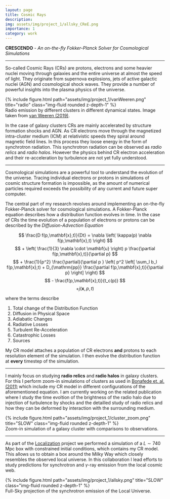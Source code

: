 ```yaml
---
layout: page
title: Cosmic Rays
description:
img: assets/img/project_1/allsky_CReE.png
importance: 1
category: work
---
```


**CRESCENDO** - *An on-the-fly Fokker-Planck Solver for Cosmological Simulations*

***

So-called Cosmic Rays (CRs) are protons, electrons and some heavier nuclei moving through galaxies and the entire universe at almost the speed of light.
They originate from supernova explosions, jets of active galactic nuclei (AGN) and cosmological shock waves.
They provide a number of powerful insights into the plasma physics of the universe.

<div class="row">
    <div class="col-sm mt-3 mt-md-0">
        {% include figure.html path="assets/img/project_1/vanWeeren.png" title="radio" class="img-fluid rounded z-depth-1" %}
    </div>
</div>
<div class="caption">
    Radio emission by different clusters in different dynamical states. Image taken from <a href="https://ui.adsabs.harvard.edu/abs/2019SSRv..215...16V/abstract" target="_blank">van Weeren (2019)</a>.
</div>

In the case of galaxy clusters CRs are mainly accelerated by structure formation shocks and AGN.
As CR electrons move through the magnetized intra-cluster medium (ICM) at relativistic speeds they spiral around magnetic field lines.
In this process they loose energy in the form of synchrotron radiation.
This synchrotron radiation can be observed as *radio relics* and *radio halos*.
However the physics behind CR electron acceleration and their re-acceleration by turbulence are not yet fully understood.

---

Cosmological simulations are a powerful tool to understand the evolution of the universe.
Tracing individual electrons or protons in simulations of cosmic structure formation is impossible, as the amount of numerical particles required exceeds the possibility of any current and future super computer.

The central part of my research revolves around implementing an on-the-fly Fokker-Planck solver for cosmological simulations.
A Fokker-Planck equation describes how a distribution function evolves in time.
In the case of CRs the time evolution of a population of electrons or protons can be described by the *Diffusion-Advection Equation*

$$ \frac{D f(p,\mathbf{x},t)}{Dt} = \nabla \left( \kappa(p) \nabla f(p,\mathbf{x},t) \right) $$
$$ + \left( \frac{1}{3} \nabla \cdot \mathbf{u} \right) p \frac{\partial f(p,\mathbf{x},t)}{\partial p} $$
$$ + \frac{1}{p^2} \frac{\partial}{\partial p } \left( p^2 \left[ \sum_l b_l f(p,\mathbf{x},t) + D_{\mathrm{pp}} \frac{\partial f(p,\mathbf{x},t)}{\partial p} \right] \right) $$
$$ - \frac{f(p,\mathbf{x},t)}{t_c(p)} $$
$$ + j(\mathbf{x}, p, t) $$

where the terms describe

1. Total change of the Distribution Function
2. Diffusion in Physical Space
3. Adiabatic Changes
4. Radiative Losses
5. Turbulent Re-Acceleration
6. Catastrophic Losses
7. Sources

My CR model attaches a population of CR electrons **and** protons to each resolution element of the simulation.
I then evolve the distribution function at **every** timestep of the simulation.

---

I mainly focus on studying **radio relics** and **radio halos** in galaxy clusters.
For this I perform zoom-in simulations of clusters as used in [Bonafede et. al. (2011)](https://ui.adsabs.harvard.edu/abs/2011MNRAS.418.2234B/abstract) which include my CR model in different configurations of the aforementioned equation.
I am currently working on the related publication where I study the time evoltion of the brightness of the radio halo due to injection of turbulence by shocks and the detailled study of radio relics and how they can be deformed by interaction with the surrounding medium.

<div class="row">
    <div class="col-sm mt-3 mt-md-0">
        {% include figure.html path="assets/img/project_1/cluster_zoom.png" title="SLOW" class="img-fluid rounded z-depth-1" %}
    </div>
</div>
<div class="caption">
    Zoom-in simulation of a galaxy cluster with comparisons to observations.
</div>

---

As part of the [Localization](https://localization.ias.universite-paris-saclay.fr) project we performed a simulation of a $L \sim 740$ Mpc box with constrained initial conditions, which contains my CR model.
This allows us to obtain a box around the Milky Way which closely resembles the observed local universe.
In this collaboration I lead efforts to study predictions for synchrotron and $\gamma$-ray emission from the local cosmic web.

<div class="row">
    <div class="col-sm mt-3 mt-md-0">
        {% include figure.html path="assets/img/project_1/allsky.png" title="SLOW" class="img-fluid rounded z-depth-1" %}
    </div>
</div>
<div class="caption">
    Full-Sky projection of the synchrotron emission of the Local Universe.
</div>